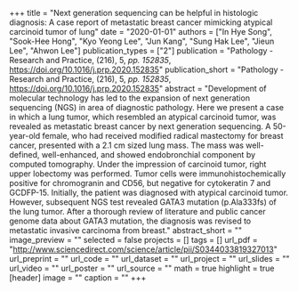 +++
title = "Next generation sequencing can be helpful in histologic diagnosis: A case report of metastatic breast cancer mimicking atypical carcinoid tumor of lung"
date = "2020-01-01"
authors = ["In Hye Song", "Sook-Hee Hong", "Kyo Yeong Lee", "Jun Kang", "Sung Hak Lee", "Jieun Lee", "Ahwon Lee"]
publication_types = ["2"]
publication = "Pathology - Research and Practice, (216), 5, _pp. 152835_, https://doi.org/10.1016/j.prp.2020.152835"
publication_short = "Pathology - Research and Practice, (216), 5, _pp. 152835_, https://doi.org/10.1016/j.prp.2020.152835"
abstract = "Development of molecular technology has led to the expansion of next generation sequencing (NGS) in area of diagnostic pathology. Here we present a case in which a lung tumor, which resembled an atypical carcinoid tumor, was revealed as metastatic breast cancer by next generation sequencing. A 50-year-old female, who had received modified radical mastectomy for breast cancer, presented with a 2.1 cm sized lung mass. The mass was well-defined, well-enhanced, and showed endobronchial component by computed tomography. Under the impression of carcinoid tumor, right upper lobectomy was performed. Tumor cells were immunohistochemically positive for chromogranin and CD56, but negative for cytokeratin 7 and GCDFP-15. Initially, the patient was diagnosed with atypical carcinoid tumor. However, subsequent NGS test revealed GATA3 mutation (p.Ala333fs) of the lung tumor. After a thorough review of literature and public cancer genome data about GATA3 mutation, the diagnosis was revised to metastatic invasive carcinoma from breast."
abstract_short = ""
image_preview = ""
selected = false
projects = []
tags = []
url_pdf = "http://www.sciencedirect.com/science/article/pii/S0344033819327013"
url_preprint = ""
url_code = ""
url_dataset = ""
url_project = ""
url_slides = ""
url_video = ""
url_poster = ""
url_source = ""
math = true
highlight = true
[header]
image = ""
caption = ""
+++
